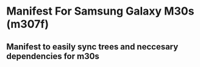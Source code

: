 # Manifest For Samsung Galaxy M30s (m307f)

## Manifest to easily sync trees and neccesary dependencies for m30s 

